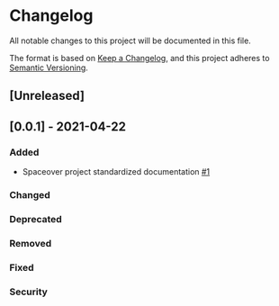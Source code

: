 # Changelog
All notable changes to this project will be documented in this file.

The format is based on [Keep a Changelog](https://keepachangelog.com/en/1.0.0/),
and this project adheres to [Semantic Versioning](https://semver.org/spec/v2.0.0.html).

## [Unreleased]

## [0.0.1] - 2021-04-22
### Added
* Spaceover project standardized documentation [#1](https://github.com/cf-training-springboot-2019/spacefleet-manager/issues/1)
### Changed
### Deprecated
### Removed
### Fixed
### Security